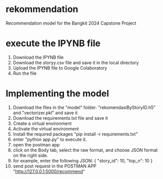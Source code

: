 # rekommendation
Recommendation model for the Bangkit 2024 Capstone Project 


# execute the IPYNB file
1. Download the IPYNB file
2. Download the storyy.csv file and save it in the local directory
3. Upload the IPYNB file to Google Colaboratory
4. Run the file

# Implementing the model
1. Download the files in the "model" folder: "rekomendasiByStoryID.h5" and "vectorizer.pkl" and save it
2. Download the requirements.txt file and save it
3. Create a virtual environment
4. Activate the virtual environment
5. Install the required packages "pip install -r requirements.txt"
6. enter "python app.py" to execute it.
7. open the postman app
8. click on the Body tab, select the raw format, and choose JSON format on the right side.
9. for example, enter the following JSON:
    {
    "story_id": 10,
    "top_n": 10
  }
10. send post request in the POSTMAN APP "http://127.0.0.1:5000/recommend"
